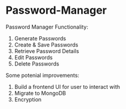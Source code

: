 # Password-Manager

Password Manager Functionality:
1. Generate Passwords
2. Create & Save Passwords
3. Retrieve Password Details
4. Edit Passwords
5. Delete Passwords

Some potenial improvements:
1. Build a frontend UI for user to interact with
2. Migrate to MongoDB
3. Encryption
